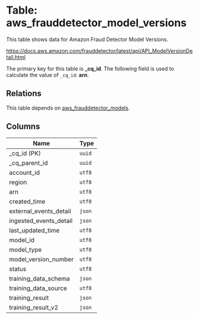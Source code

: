 # Table: aws_frauddetector_model_versions

This table shows data for Amazon Fraud Detector Model Versions.

https://docs.aws.amazon.com/frauddetector/latest/api/API_ModelVersionDetail.html

The primary key for this table is **_cq_id**.
The following field is used to calculate the value of `_cq_id`: **arn**.
## Relations

This table depends on [aws_frauddetector_models](aws_frauddetector_models.md).

## Columns

| Name          | Type          |
| ------------- | ------------- |
|_cq_id (PK)|`uuid`|
|_cq_parent_id|`uuid`|
|account_id|`utf8`|
|region|`utf8`|
|arn|`utf8`|
|created_time|`utf8`|
|external_events_detail|`json`|
|ingested_events_detail|`json`|
|last_updated_time|`utf8`|
|model_id|`utf8`|
|model_type|`utf8`|
|model_version_number|`utf8`|
|status|`utf8`|
|training_data_schema|`json`|
|training_data_source|`utf8`|
|training_result|`json`|
|training_result_v2|`json`|